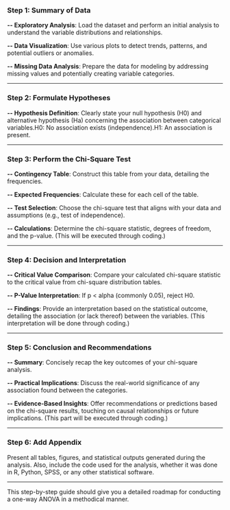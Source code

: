 ### Step 1: Summary of Data
**-- Exploratory Analysis**: Load the dataset and perform an initial analysis to understand the variable distributions and relationships.

**-- Data Visualization**: Use various plots to detect trends, patterns, and potential outliers or anomalies.

**-- Missing Data Analysis**: Prepare the data for modeling by addressing missing values and potentially creating variable categories.

---

### Step 2:  Formulate Hypotheses
**-- Hypothesis Definition**: Clearly state your null hypothesis (H0) and alternative hypothesis (Ha) concerning the association between categorical variables.H0: No association exists (independence).H1: An association is present.

---

### Step 3: Perform the Chi-Square Test
**-- Contingency Table**: Construct this table from your data, detailing the frequencies.

**-- Expected Frequencies**: Calculate these for each cell of the table.

**-- Test Selection**: Choose the chi-square test that aligns with your data and assumptions (e.g., test of independence).

**-- Calculations**: Determine the chi-square statistic, degrees of freedom, and the p-value. (This will be executed through coding.)

---

### Step 4: Decision and Interpretation
**-- Critical Value Comparison**: Compare your calculated chi-square statistic to the critical value from chi-square distribution tables.

**-- P-Value Interpretation**: If p < alpha (commonly 0.05), reject H0.

**-- Findings**: Provide an interpretation based on the statistical outcome, detailing the association (or lack thereof) between the variables. (This interpretation will be done through coding.)

---

### Step 5: Conclusion and Recommendations
**-- Summary**: Concisely recap the key outcomes of your chi-square analysis.

**--  Practical Implications**: Discuss the real-world significance of any association found between the categories.

**-- Evidence-Based Insights**: Offer recommendations or predictions based on the chi-square results, touching on causal relationships or future implications. (This part will be executed through coding.)

---

### Step 6: Add Appendix
Present all tables, figures, and statistical outputs generated during the analysis. Also, include the code used for the analysis, whether it was done in R, Python, SPSS, or any other statistical software.

---

This step-by-step guide should give you a detailed roadmap for conducting a one-way ANOVA in a methodical manner.